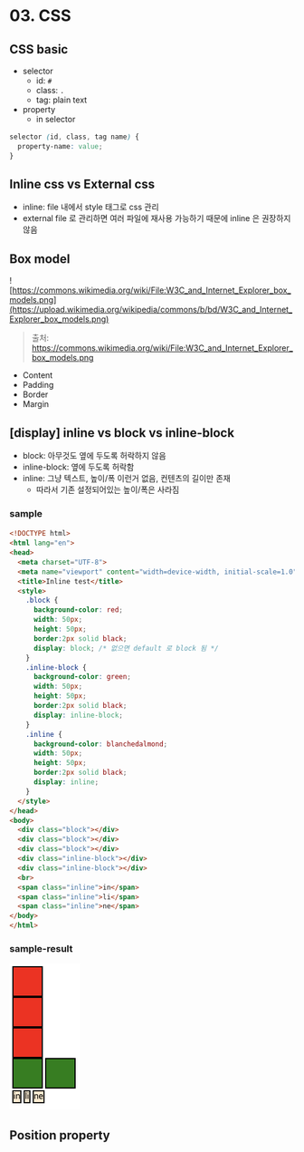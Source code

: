 # 03. CSS

## CSS basic

- selector
  - id: `#`
  - class: `.`
  - tag: plain text
- property
  - in selector

```css
selector (id, class, tag name) {
  property-name: value;
}
```

## Inline css vs External css

- inline: file 내에서 style 태그로 css 관리
- external file 로 관리하면 여러 파일에 재사용 가능하기 때문에 inline 은 권장하지 않음

## Box model

![https://commons.wikimedia.org/wiki/File:W3C_and_Internet_Explorer_box_models.png](https://upload.wikimedia.org/wikipedia/commons/b/bd/W3C_and_Internet_Explorer_box_models.png)
> 출처: https://commons.wikimedia.org/wiki/File:W3C_and_Internet_Explorer_box_models.png

- Content
- Padding
- Border
- Margin

## [display] inline vs block vs inline-block

- block: 아무것도 옆에 두도록 허락하지 않음
- inline-block: 옆에 두도록 허락함
- inline: 그냥 텍스트, 높이/폭 이런거 없음, 컨텐츠의 길이만 존재
  - 따라서 기존 설정되어있는 높이/폭은 사라짐

### sample

```html
<!DOCTYPE html>
<html lang="en">
<head>
  <meta charset="UTF-8">
  <meta name="viewport" content="width=device-width, initial-scale=1.0">
  <title>Inline test</title>
  <style>
    .block {
      background-color: red;
      width: 50px;
      height: 50px;
      border:2px solid black;
      display: block; /* 없으면 default 로 block 됨 */
    }
    .inline-block {
      background-color: green;
      width: 50px;
      height: 50px;
      border:2px solid black;
      display: inline-block;
    }
    .inline {
      background-color: blanchedalmond;
      width: 50px;
      height: 50px;
      border:2px solid black;
      display: inline;
    }
  </style>
</head>
<body>
  <div class="block"></div>
  <div class="block"></div>
  <div class="block"></div>
  <div class="inline-block"></div>
  <div class="inline-block"></div>
  <br>
  <span class="inline">in</span>
  <span class="inline">li</span>
  <span class="inline">ne</span>
</body>
</html>
```

### sample-result

![](img/inlineblock.png)

## Position property
